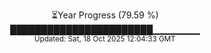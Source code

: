 <p align="center">
⏳Year Progress (79.59 %)<br>
███████████████████████▁▁▁▁▁▁▁ <br>
<sub>Updated: Sat, 18 Oct 2025 12:04:33 GMT</sub>
</p>

